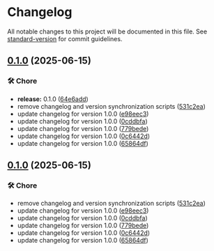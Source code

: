 # Changelog

All notable changes to this project will be documented in this file. See [standard-version](https://github.com/conventional-changelog/standard-version) for commit guidelines.

## [0.1.0](https://github.com/ThomasFourties/sc-planner/compare/v1.0.0...v0.1.0) (2025-06-15)


### 🛠️ Chore

* **release:** 0.1.0 ([64e6add](https://github.com/ThomasFourties/sc-planner/commit/64e6add57c14bcccc25da6a21bcbed98bb17d7f4))
* remove changelog and version synchronization scripts ([531c2ea](https://github.com/ThomasFourties/sc-planner/commit/531c2ea44528983b7629355c0e4f1f57e6a6eba0))
* update changelog for version 1.0.0 ([e98eec3](https://github.com/ThomasFourties/sc-planner/commit/e98eec31ad9871636d4e0bcd0ae25663b5d9976a))
* update changelog for version 1.0.0 ([0cddbfa](https://github.com/ThomasFourties/sc-planner/commit/0cddbfad03ec9bc464ad05211b7f76e55a9a4edc))
* update changelog for version 1.0.0 ([779bede](https://github.com/ThomasFourties/sc-planner/commit/779bede309b2e79ce0a25f0d96ee390fbb4646a7))
* update changelog for version 1.0.0 ([0c6442d](https://github.com/ThomasFourties/sc-planner/commit/0c6442d1fefcc78e4867e751fb548eb1e79fb199))
* update changelog for version 1.0.0 ([65864df](https://github.com/ThomasFourties/sc-planner/commit/65864dfac82c1e3e15260a5935d17333a3c24e49))

## [0.1.0](https://github.com/ThomasFourties/sc-planner/compare/v1.0.0...v0.1.0) (2025-06-15)


### 🛠️ Chore

* remove changelog and version synchronization scripts ([531c2ea](https://github.com/ThomasFourties/sc-planner/commit/531c2ea44528983b7629355c0e4f1f57e6a6eba0))
* update changelog for version 1.0.0 ([e98eec3](https://github.com/ThomasFourties/sc-planner/commit/e98eec31ad9871636d4e0bcd0ae25663b5d9976a))
* update changelog for version 1.0.0 ([0cddbfa](https://github.com/ThomasFourties/sc-planner/commit/0cddbfad03ec9bc464ad05211b7f76e55a9a4edc))
* update changelog for version 1.0.0 ([779bede](https://github.com/ThomasFourties/sc-planner/commit/779bede309b2e79ce0a25f0d96ee390fbb4646a7))
* update changelog for version 1.0.0 ([0c6442d](https://github.com/ThomasFourties/sc-planner/commit/0c6442d1fefcc78e4867e751fb548eb1e79fb199))
* update changelog for version 1.0.0 ([65864df](https://github.com/ThomasFourties/sc-planner/commit/65864dfac82c1e3e15260a5935d17333a3c24e49))

